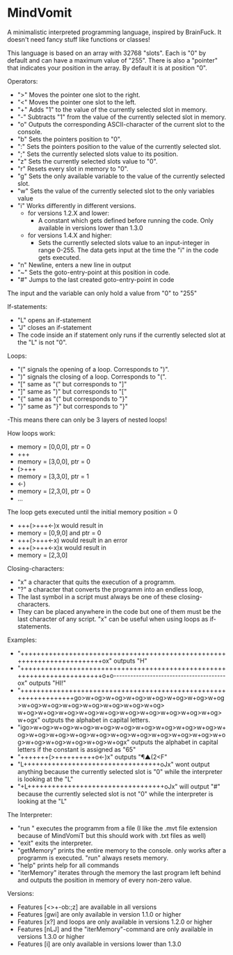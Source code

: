 # MindVomit
A minimalistic interpreted programming language, inspired by BrainFuck. It doesn't need fancy stuff like functions or classes!

This language is based on an array with 32768 "slots". Each is "0" by default and can have a maximum value of "255". There is also a "pointer" that indicates your position in the array. By default it is at position "0".

Operators:
  - ">" Moves the pointer one slot to the right.
  - "<" Moves the pointer one slot to the left.
  - "+" Adds "1" to the value of the currently selected slot in memory.
  - "-" Subtracts "1" from the value of the currently selected slot in memory.
  - "o" Outputs the corresponding ASCII-character of the current slot to the console.
  - "b" Sets the pointers position to "0".
  - ":" Sets the pointers position to the value of the currently selected slot.
  - ";" Sets the currently selected slots value to its position.
  - "z" Sets the currently selected slots value to "0".
  - "r" Resets every slot in memory to "0".
  - "g" Sets the only available variable to the value of the currently selected slot.
  - "w" Sets the value of the currently selected slot to the only variables value
  - "i" Works differently in different versions.
      - for versions 1.2.X and lower:
          - A constant which gets defined before running the code. Only available in versions lower than 1.3.0
      - for versions 1.4.X and higher:
          - Sets the currently selected slots value to an input-integer in range 0-255. The data gets input at the time the "i" in the code gets executed.
  - "n" Newline, enters a new line in output
  - "~" Sets the goto-entry-point at this position in code.
  - "#" Jumps to the last created goto-entry-point in code
  
  The input and the variable can only hold a value from "0" to "255"

 If-statements:
  - "L" opens an if-statement
  - "J" closes an if-statement
  - The code inside an if statement only runs if the currently selected slot at the "L" is not "0".

 Loops:
  - "(" signals the opening of a loop. Corresponds to ")".
  - ")" signals the closing of a loop. Corresponds to "(".
  - "[" same as "(" but corresponds to "]"
  - "]" same as ")" but corresponds to "["
  - "{" same as "(" but corresponds to "}"
  - "}" same as "}" but corresponds to "}"
  
  -This means there can only be 3 layers of nested loops!
  
  How loops work:
  - memory = [0,0,0], ptr = 0
  - +++
  - memory = [3,0,0], ptr = 0
  - (>+++
  - memory = [3,3,0], ptr = 1
  - <-)
  - memory = [2,3,0], ptr = 0
  - ...
  
  The loop gets executed until the initial memory position = 0
  - +++(>+++<-)x would result in 
  - memory = [0,9,0] and ptr = 0
  - +++(>+++<-x) would result in an error
  - +++(>+++<-x)x would result in
  - memory = [2,3,0]
  
  
  
Closing-characters:
  - "x" a character that quits the execution of a programm.
  - "?" a character that converts the programm into an endless loop,
  - The last symbol in a script must always be one of these closing-characters.
  - They can be placed anywhere in the code but one of them must be the last character of any script. "x" can be useful when using loops as if-statements.



Examples:
  - "++++++++++++++++++++++++++++++++++++++++++++++++++++++++++++++++++++++++ox" outputs "H"
  - "++++++++++++++++++++++++++++++++++++++++++++++++++++++++++++++++++++++++o+o----------------------------------------ox" outputs "HI!"
  - "+++++++++++++++++++++++++++++++++++++++++++++++++++++++++++++++++go>w+og>w+og>w+og>w+og>w+og>w+og>w+og>w+og>w+og>w+og>w+og>w+og>w+og>w+og>
w+og>w+og>w+og>w+og>w+og>w+og>w+og>w+og>w+og>w+og>w+ogx" outputs the alphabet in capital letters.
  - "igo>w+og>w+og>w+og>w+og>w+og>w+og>w+og>w+og>w+og>w+og>w+og>w+og>w+og>w+og>w+og>w+og>w+og>w+og>w+og>w+og>w+og>w+og>w+og>w+og>w+ogx" outputs the alphabet in capital letters if the constant is assigned as "65"
  - "+++++++(>++++++++++o<-)x" outputs "¶▲(2<F"
  - "L++++++++++++++++++++++++++++++++++oJx" wont output anything because the currently selected slot is "0" while the interpreter is looking at the "L"
  - "+L++++++++++++++++++++++++++++++++++oJx" will output "#" because the currently selected slot is not "0" while the interpreter is looking at the "L"


The Interpreter:
  - "run <filename>" executes the programm from a file (I like the .mvt file extension because of MindVomiT but this should work with .txt files as well)
  - "exit" exits the interpreter.
  - "getMemory" prints the entire memory to the console. only works after a programm is executed. "run" always resets memory.
  - "help" prints help for all commands
  - "iterMemory" iterates through the memory the last program left behind and outputs the position in memory of every non-zero value.
  
Versions:
  - Features [<>+-ob:;z] are available in all versions
  - Features [gwi] are only available in version 1.1.0 or higher
  - Features [x?] and loops are only available in versions 1.2.0 or higher
  - Features [nLJ] and the "iterMemory"-command are only available in versions 1.3.0 or higher
  - Features [i] are only available in versions lower than 1.3.0
